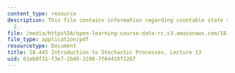 ```yaml
---
content_type: resource
description: This file contains information regarding countable state space chain
  2.
file: /media/https%3A/open-learning-course-data-rc.s3.amazonaws.com/18-445-introduction-to-stochastic-processes-spring-2015/01eb8f31f3e72b4532887f64419f2267_MIT18_445S15_lecture13.pdf
file_type: application/pdf
resourcetype: Document
title: 18.445 Introduction to Stochastic Processes, Lecture 13
uid: 01eb8f31-f3e7-2b45-3288-7f64419f2267
---
```

